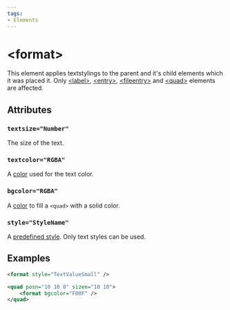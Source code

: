 ```yaml
---
tags:
- Elements
---
```


# &lt;format&gt;
This element applies textstylings to the parent and it's child elements which it was placed it. Only [&lt;label&gt;](./label.md), [&lt;entry&gt;](./entry.md), [&lt;fileentry&gt;](./fileentry.md) and [&lt;quad&gt;](./quad.md) elements are affected.

## Attributes
### `textsize="Number"`
The size of the text.

### `textcolor="RGBA"`
A [color](../general/colors.md) used for the text color.

### `bgcolor="RGBA"`
A [color](../general/colors.md) to fill a `<quad>` with a solid color.

### `style="StyleName"`
A [predefined style](../general/predefined-styles.md). Only text styles can be used.

## Examples
```xml
<format style="TextValueSmall" />
```

```xml
<quad posn="10 10 0" sizen="10 10">
    <format bgcolor="F00F" />
</quad>
```